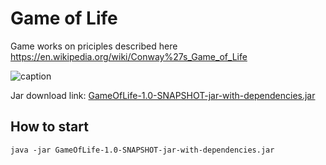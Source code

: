 # Game of Life

Game works on priciples described here https://en.wikipedia.org/wiki/Conway%27s_Game_of_Life

![caption](./docs/preview.gif)

Jar download link: <a href="https://github.com/Hasatori/GameOfLife/raw/master/GameOfLife-1.0-SNAPSHOT-jar-with-dependencies.jar" download>GameOfLife-1.0-SNAPSHOT-jar-with-dependencies.jar</a>

## How to start
```console 
java -jar GameOfLife-1.0-SNAPSHOT-jar-with-dependencies.jar 
```
